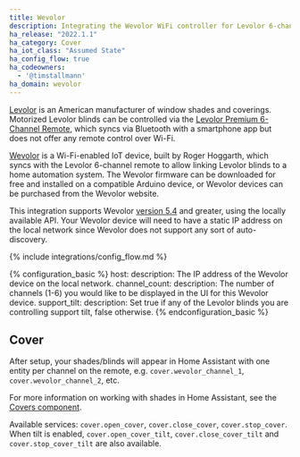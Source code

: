 ```yaml
---
title: Wevolor
description: Integrating the Wevolor WiFi controller for Levolor 6-channel remote for motorized shades and blinds.
ha_release: "2022.1.1"
ha_category: Cover
ha_iot_class: "Assumed State"
ha_config_flow: true
ha_codeowners:
  - '@timstallmann'
ha_domain: wevolor
---
```


[Levolor](https://levolor.com) is an American manufacturer of window shades and coverings. Motorized Levolor blinds can be controlled via the [Levolor Premium 6-Channel Remote](https://www.levolor.com/premium-6-channel-remote.html), which syncs via Bluetooth with a smartphone app but does not offer any remote control over Wi-Fi.

[Wevolor](https://wevolor.com) is a Wi-Fi-enabled IoT device, built by Roger Hoggarth, which syncs with the Levolor 6-channel remote to allow linking Levolor blinds to a home automation system. The Wevolor firmware can be downloaded for free and installed on a compatible Arduino device, or Wevolor devices can be purchased from the Wevolor website.

This integration supports Wevolor [version 5.4](https://wevolor.com/instructions/wevolor_instructions_5_4.html) and greater, using the locally available API. Your Wevolor device will need to have a static IP address on the local network since Wevolor does not support any sort of auto-discovery.

{% include integrations/config_flow.md %}

{% configuration_basic %}
  host:
    description: The IP address of the Wevolor device on the local network.
  channel_count:
    description: The number of channels (1-6) you would like to be displayed in the UI for this Wevolor device.
  support_tilt:
    description: Set true if any of the Levolor blinds you are controlling support tilt, false otherwise.
{% endconfiguration_basic %}

## Cover

After setup, your shades/blinds will appear in Home Assistant with one entity per channel on the remote, e.g. `cover.wevolor_channel_1`, `cover.wevolor_channel_2`, etc.

For more information on working with shades in Home Assistant, see the [Covers component](/integrations/cover/).

Available services: `cover.open_cover`, `cover.close_cover`, `cover.stop_cover`. When tilt is enabled, `cover.open_cover_tilt`, `cover.close_cover_tilt` and `cover.stop_cover_tilt` are also available.
